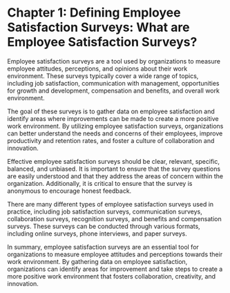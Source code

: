 Chapter 1: Defining Employee Satisfaction Surveys: What are Employee Satisfaction Surveys?
==========================================================================================

Employee satisfaction surveys are a tool used by organizations to measure employee attitudes, perceptions, and opinions about their work environment. These surveys typically cover a wide range of topics, including job satisfaction, communication with management, opportunities for growth and development, compensation and benefits, and overall work environment.

The goal of these surveys is to gather data on employee satisfaction and identify areas where improvements can be made to create a more positive work environment. By utilizing employee satisfaction surveys, organizations can better understand the needs and concerns of their employees, improve productivity and retention rates, and foster a culture of collaboration and innovation.

Effective employee satisfaction surveys should be clear, relevant, specific, balanced, and unbiased. It is important to ensure that the survey questions are easily understood and that they address the areas of concern within the organization. Additionally, it is critical to ensure that the survey is anonymous to encourage honest feedback.

There are many different types of employee satisfaction surveys used in practice, including job satisfaction surveys, communication surveys, collaboration surveys, recognition surveys, and benefits and compensation surveys. These surveys can be conducted through various formats, including online surveys, phone interviews, and paper surveys.

In summary, employee satisfaction surveys are an essential tool for organizations to measure employee attitudes and perceptions towards their work environment. By gathering data on employee satisfaction, organizations can identify areas for improvement and take steps to create a more positive work environment that fosters collaboration, creativity, and innovation.
